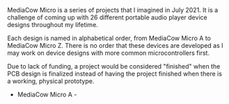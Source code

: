 MediaCow Micro is a series of projects that I imagined in July 2021. It is a challenge of coming up with 26 different portable audio player device designs throughout my lifetime.

Each design is named in alphabetical order, from MediaCow Micro A to MediaCow Micro Z. There is no order that these devices are developed as I may work on device designs with more common microcontrollers first.

Due to lack of funding, a project would be considered "finished" when the PCB design is finalized instead of having the project finished when there is a working, physical prototype.

* MediaCow Micro A - 